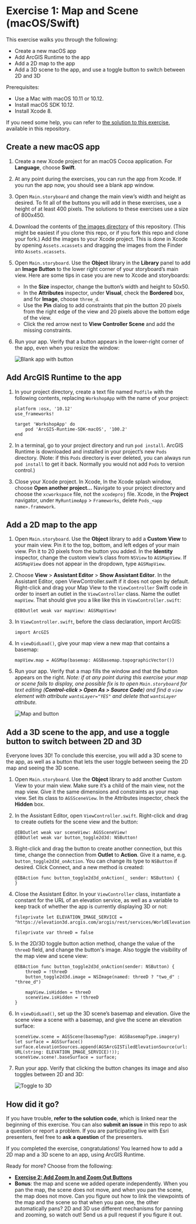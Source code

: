 # Exercise 1: Map and Scene (macOS/Swift)

This exercise walks you through the following:
- Create a new macOS app
- Add ArcGIS Runtime to the app
- Add a 2D map to the app
- Add a 3D scene to the app, and use a toggle button to switch between 2D and 3D

Prerequisites:
- Use a Mac with macOS 10.11 or 10.12.
- Install macOS SDK 10.12.
- Install Xcode 8.

If you need some help, you can refer to [the solution to this exercise](../../../solutions/macOS/Swift/Ex1_MapAndScene), available in this repository.

## Create a new macOS app

1. Create a new Xcode project for an macOS Cocoa application. For **Language**, choose **Swift**.

1. At any point during the exercises, you can run the app from Xcode. If you run the app now, you should see a blank app window.

1. Open `Main.storyboard` and change the main view’s width and height as desired. To fit all of the buttons you will add in these exercises, use a height of at least 400 pixels. The solutions to these exercises use a size of 800x450.

1. Download the contents of [the images directory](../../../images) of this repository. (This might be easiest if you clone this repo, or if you fork this repo and clone your fork.) Add the images to your Xcode project. This is done in Xcode by opening `Assets.xcassets` and dragging the images from the Finder into `Assets.xcassets`.

1. Open `Main.storyboard`. Use the **Object** library in the **Library** panel to add an **Image Button** to the lower right corner of your storyboard’s main view. Here are some tips in case you are new to Xcode and storyboards:
    - In the **Size** inspector, change the button’s width and height to 50x50.
    - In the **Attributes** inspector, under **Visual**, check the **Bordered** box, and for **Image**, choose `three_d`.
    - Use the **Pin** dialog to add constraints that pin the button 20 pixels from the right edge of the view and 20 pixels above the bottom edge of the view.
    - Click the red arrow next to **View Controller Scene** and add the missing constraints.

1. Run your app. Verify that a button appears in the lower-right corner of the app, even when you resize the window:

    ![Blank app with button](01-blank-app-with-button.png)
    
## Add ArcGIS Runtime to the app

1. In your project directory, create a text file named `Podfile` with the following contents, replacing `WorkshopApp` with the name of your project:

    ```
    platform :osx, '10.12'
    use_frameworks!

    target 'WorkshopApp' do
        pod 'ArcGIS-Runtime-SDK-macOS', '100.2'
    end
    ```

1. In a terminal, go to your project directory and run `pod install`. ArcGIS Runtime is downloaded and installed in your project’s new `Pods` directory. (Note: if this `Pods` directory is ever deleted, you can always run `pod install` to get it back. Normally you would not add `Pods` to version control.)

1. Close your Xcode project. In Xcode,  In the Xcode splash window, choose **Open another project…** Navigate to your project directory and choose the `xcworkspace` file, not the `xcodeproj` file. Xcode, in the **Project** navigator, under `MyRuntimeApp` > `Frameworks`, delete `Pods_<app name>.framework`.

## Add a 2D map to the app

1. Open `Main.storyboard`. Use the **Object** library to add a **Custom View** to your main view. Pin it to the top, bottom, and left edges of your main view. Pin it to 20 pixels from the button you added. In the **Identity** inspector, change the custom view’s class from `NSView` to `AGSMapView`. If `AGSMapView` does not appear in the dropdown, type `AGSMapView`.

1. Choose **View** > **Assistant Editor** > **Show Assistant Editor**. In the Assistant Editor, open ViewController.swift if it does not open by default. Right-click and drag your Map View to the `ViewController` Swift code in order to insert an outlet in the `ViewController` class. Name the outlet `mapView`. That should give you a like like this in `ViewController.swift`:

    ```
    @IBOutlet weak var mapView: AGSMapView!
    ```

1. In `ViewController.swift`, before the class declaration, import ArcGIS:

    ```
    import ArcGIS
    ```

1. In `viewDidLoad()`, give your map view a new map that contains a basemap:

    ```
    mapView.map = AGSMap(basemap: AGSBasemap.topographicVector())
    ```

1. Run your app. Verify that a map fills the window and that the button appears on the right. _Note: if at any point during this exercise your map or scene fails to display, one possible fix is to open `Main.storyboard` for text editing (**Control-click > Open As > Source Code**) and find a `view` element with attribute `wantsLayer="YES"` and delete that `wantsLayer` attribute._ 

    ![Map and button](02-map-and-button.png)
    
## Add a 3D scene to the app, and use a toggle button to switch between 2D and 3D

Everyone loves 3D! To conclude this exercise, you will add a 3D scene to the app, as well as a button that lets the user toggle between seeing the 2D map and seeing the 3D scene.

1. Open `Main.storyboard`. Use the **Object** library to add another Custom View to your main view. Make sure it’s a child of the main view, not the map view. Give it the same dimensions and constraints as your map view. Set its class to `AGSSceneView`. In the Attributes inspector, check the **Hidden** box.

1. In the Assistant Editor, open `ViewController.swift`. Right-click and drag to create outlets for the scene view and the button:

    ```
    @IBOutlet weak var sceneView: AGSSceneView!
    @IBOutlet weak var button_toggle2d3d: NSButton!
    ```

1. Right-click and drag the button to create another connection, but this time, change the connection from **Outlet** to **Action**. Give it a name, e.g. `button_toggle2d3d_onAction`. You can change its type to `NSButton` if desired. Click Connect, and a new method is created:

    ```
    @IBAction func button_toggle2d3d_onAction(_ sender: NSButton) {
    }
    ```

1. Close the Assistant Editor. In your `ViewController` class, instantiate a constant for the URL of an elevation service, as well as a variable to keep track of whether the app is currently displaying 3D or not:

    ```
    fileprivate let ELEVATION_IMAGE_SERVICE = "https://elevation3d.arcgis.com/arcgis/rest/services/WorldElevation3D/Terrain3D/ImageServer"

    fileprivate var threeD = false
    ```

1. In the 2D/3D toggle button action method, change the value of the `threeD` field, and change the button's image. Also toggle the visibility of the map view and scene view:

    ```
    @IBAction func button_toggle2d3d_onAction(sender: NSButton) {
        threeD = !threeD
        button_toggle2d3d.image = NSImage(named: threeD ? "two_d" : "three_d")

        mapView.isHidden = threeD
        sceneView.isHidden = !threeD
    }
    ```

1. In `viewDidLoad()`, set up the 3D scene’s basemap and elevation. Give the scene view a scene with a basemap, and give the scene an elevation surface:

    ```
    sceneView.scene = AGSScene(basemapType: AGSBasemapType.imagery)
    let surface = AGSSurface()
    surface.elevationSources.append(AGSArcGISTiledElevationSource(url: URL(string: ELEVATION_IMAGE_SERVICE)!));
    sceneView.scene!.baseSurface = surface;
    ```
    
1. Run your app. Verify that clicking the button changes its image and also toggles between 2D and 3D:
    
    ![Toggle to 3D](03-toggle-to-3d.jpg)
    
## How did it go?

If you have trouble, **refer to the solution code**, which is linked near the beginning of this exercise. You can also **submit an issue** in this repo to ask a question or report a problem. If you are participating live with Esri presenters, feel free to **ask a question** of the presenters.

If you completed the exercise, congratulations! You learned how to add a 2D map and a 3D scene to an app, using ArcGIS Runtime.

Ready for more? Choose from the following:

- [**Exercise 2: Add Zoom In and Zoom Out Buttons**](Exercise%202%20Zoom%20Buttons.md)
- **Bonus**: the map and scene we added operate independently. When you pan the map, the scene does not move, and when you pan the scene, the map does not move. Can you figure out how to link the viewpoints of the map and the scene so that when you pan one, the other automatically pans? 2D and 3D use different mechanisms for panning and zooming, so watch out! Send us a pull request if you figure it out.
